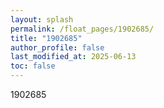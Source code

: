 ```yaml
---
layout: splash
permalink: /float_pages/1902685/
title: "1902685"
author_profile: false
last_modified_at: 2025-06-13
toc: false
---
```

 
1902685
